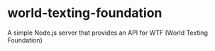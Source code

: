 # world-texting-foundation
A simple Node.js server that provides an API for WTF (World Texting Foundation)

